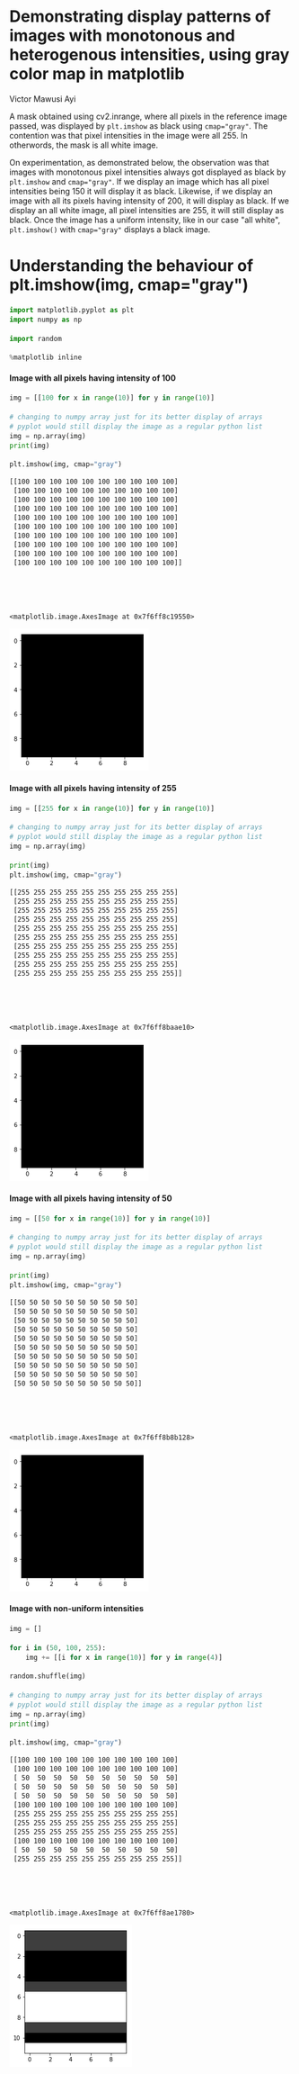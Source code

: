 
# Demonstrating display patterns of images with monotonous and heterogenous intensities, using gray color map in matplotlib

Victor Mawusi Ayi

A mask obtained using cv2.inrange, where all pixels in the reference image passed, was displayed by `plt.imshow` as black using `cmap="gray"`. The contention was that pixel intensities in the image were all 255. In otherwords, the mask is all white image.

On experimentation, as demonstrated below, the observation was that images with monotonous pixel intensities always got displayed as black by `plt.imshow` and `cmap="gray"`. If we display an image which has all pixel intensities being 150 it will display it as black. Likewise, if we display an image with all its pixels having intensity of 200, it will display as black. If we display an all white image, all pixel intensities are 255, it will still display as black. Once the image has a uniform intensity, like in our case "all white", `plt.imshow()` with `cmap="gray"` displays a black image.

# Understanding the behaviour of plt.imshow(img, cmap="gray")

```python
import matplotlib.pyplot as plt
import numpy as np

import random

%matplotlib inline
```


#### Image with all pixels having intensity of 100


```python
img = [[100 for x in range(10)] for y in range(10)]

# changing to numpy array just for its better display of arrays
# pyplot would still display the image as a regular python list
img = np.array(img)
print(img)

plt.imshow(img, cmap="gray")
```

    [[100 100 100 100 100 100 100 100 100 100]
     [100 100 100 100 100 100 100 100 100 100]
     [100 100 100 100 100 100 100 100 100 100]
     [100 100 100 100 100 100 100 100 100 100]
     [100 100 100 100 100 100 100 100 100 100]
     [100 100 100 100 100 100 100 100 100 100]
     [100 100 100 100 100 100 100 100 100 100]
     [100 100 100 100 100 100 100 100 100 100]
     [100 100 100 100 100 100 100 100 100 100]
     [100 100 100 100 100 100 100 100 100 100]]





    <matplotlib.image.AxesImage at 0x7f6ff8c19550>




![png](output_5_2.png)


#### Image with all pixels having intensity of 255


```python
img = [[255 for x in range(10)] for y in range(10)]

# changing to numpy array just for its better display of arrays
# pyplot would still display the image as a regular python list
img = np.array(img)

print(img)
plt.imshow(img, cmap="gray")
```

    [[255 255 255 255 255 255 255 255 255 255]
     [255 255 255 255 255 255 255 255 255 255]
     [255 255 255 255 255 255 255 255 255 255]
     [255 255 255 255 255 255 255 255 255 255]
     [255 255 255 255 255 255 255 255 255 255]
     [255 255 255 255 255 255 255 255 255 255]
     [255 255 255 255 255 255 255 255 255 255]
     [255 255 255 255 255 255 255 255 255 255]
     [255 255 255 255 255 255 255 255 255 255]
     [255 255 255 255 255 255 255 255 255 255]]





    <matplotlib.image.AxesImage at 0x7f6ff8baae10>




![png](output_7_2.png)


#### Image with all pixels having intensity of 50


```python
img = [[50 for x in range(10)] for y in range(10)]

# changing to numpy array just for its better display of arrays
# pyplot would still display the image as a regular python list
img = np.array(img)

print(img)
plt.imshow(img, cmap="gray")
```

    [[50 50 50 50 50 50 50 50 50 50]
     [50 50 50 50 50 50 50 50 50 50]
     [50 50 50 50 50 50 50 50 50 50]
     [50 50 50 50 50 50 50 50 50 50]
     [50 50 50 50 50 50 50 50 50 50]
     [50 50 50 50 50 50 50 50 50 50]
     [50 50 50 50 50 50 50 50 50 50]
     [50 50 50 50 50 50 50 50 50 50]
     [50 50 50 50 50 50 50 50 50 50]
     [50 50 50 50 50 50 50 50 50 50]]





    <matplotlib.image.AxesImage at 0x7f6ff8b8b128>




![png](output_9_2.png)


#### Image with non-uniform intensities


```python
img = []

for i in (50, 100, 255):
    img += [[i for x in range(10)] for y in range(4)] 

random.shuffle(img)

# changing to numpy array just for its better display of arrays
# pyplot would still display the image as a regular python list
img = np.array(img)
print(img)

plt.imshow(img, cmap="gray")
```

    [[100 100 100 100 100 100 100 100 100 100]
     [100 100 100 100 100 100 100 100 100 100]
     [ 50  50  50  50  50  50  50  50  50  50]
     [ 50  50  50  50  50  50  50  50  50  50]
     [ 50  50  50  50  50  50  50  50  50  50]
     [100 100 100 100 100 100 100 100 100 100]
     [255 255 255 255 255 255 255 255 255 255]
     [255 255 255 255 255 255 255 255 255 255]
     [255 255 255 255 255 255 255 255 255 255]
     [100 100 100 100 100 100 100 100 100 100]
     [ 50  50  50  50  50  50  50  50  50  50]
     [255 255 255 255 255 255 255 255 255 255]]





    <matplotlib.image.AxesImage at 0x7f6ff8ae1780>




![png](output_11_2.png)



```python

```
